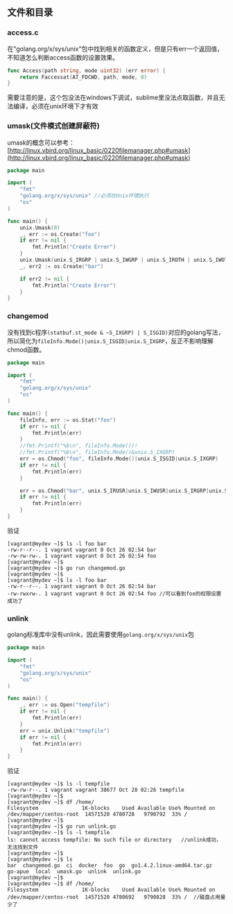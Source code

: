 ## 文件和目录

### access.c
在"golang.org/x/sys/unix"包中找到相关的函数定义，但是只有err一个返回值，不知道怎么判断access函数的设置效果。

```go
func Access(path string, mode uint32) (err error) {
	return Faccessat(AT_FDCWD, path, mode, 0)
}
```

需要注意的是，这个包没法在windows下调试，sublime里没法点取函数，并且无法编译，必须在unix环境下才有效


### umask(文件模式创建屏蔽符)
umask的概念可以参考：[http://linux.vbird.org/linux_basic/0220filemanager.php#umask](http://linux.vbird.org/linux_basic/0220filemanager.php#umask)

```go
package main

import (
	"fmt"
	"golang.org/x/sys/unix" //必须在Unix环境执行
	"os"
)

func main() {
	unix.Umask(0)
	_, err := os.Create("foo")
	if err != nil {
		fmt.Println("Create Error")
	}
	unix.Umask(unix.S_IRGRP | unix.S_IWGRP | unix.S_IROTH | unix.S_IWOTH)
	_, err2 := os.Create("bar")

	if err2 != nil {
		fmt.Println("Create Error")
	}
}
```

### changemod
没有找到c程序`(statbuf.st_mode & ~S_IXGRP) | S_ISGID)`对应的golang写法，所以简化为`fileInfo.Mode()|unix.S_ISGID|unix.S_IXGRP`，反正不影响理解chmod函数。

```go
package main

import (
	"fmt"
	"golang.org/x/sys/unix"
	"os"
)

func main() {
	fileInfo, err := os.Stat("foo")
	if err != nil {
		fmt.Println(err)
	}
	//fmt.Printf("%b\n", fileInfo.Mode())!
	//fmt.Printf("%b\n", fileInfo.Mode()&unix.S_IXGRP)
	err = os.Chmod("foo", fileInfo.Mode()|unix.S_ISGID|unix.S_IXGRP)
	if err != nil {
		fmt.Println(err)
	}

	err = os.Chmod("bar", unix.S_IRUSR|unix.S_IWUSR|unix.S_IRGRP|unix.S_IROTH)
	if err != nil {
		fmt.Println(err)
	}
}
```

验证

```
[vagrant@mydev ~]$ ls -l foo bar
-rw-r--r--. 1 vagrant vagrant 0 Oct 26 02:54 bar
-rw-rw-rw-. 1 vagrant vagrant 0 Oct 26 02:54 foo
[vagrant@mydev ~]$ 
[vagrant@mydev ~]$ go run changemod.go 
[vagrant@mydev ~]$ 
[vagrant@mydev ~]$ ls -l foo bar       
-rw-r--r--. 1 vagrant vagrant 0 Oct 26 02:54 bar
-rw-rwxrw-. 1 vagrant vagrant 0 Oct 26 02:54 foo //可以看到foo的权限设置成功了
```

### unlink
golang标准库中没有unlink，因此需要使用`golang.org/x/sys/unix`包

```go
package main

import (
	"fmt"
	"golang.org/x/sys/unix"
	"os"
)

func main() {
	_, err := os.Open("tempfile")
	if err != nil {
		fmt.Println(err)
	}
	err = unix.Unlink("tempfile")
	if err != nil {
		fmt.Println(err)
	}
}
```

验证

```
[vagrant@mydev ~]$ ls -l tempfile 
-rw-rw-r--. 1 vagrant vagrant 38677 Oct 28 02:26 tempfile
[vagrant@mydev ~]$ 
[vagrant@mydev ~]$ df /home/
Filesystem              1K-blocks    Used Available Use% Mounted on
/dev/mapper/centos-root  14571520 4780728   9790792  33% /
[vagrant@mydev ~]$ 
[vagrant@mydev ~]$ go run unlink.go 
[vagrant@mydev ~]$ ls -l tempfile
ls: cannot access tempfile: No such file or directory	//unlink成功，无法找到文件
[vagrant@mydev ~]$ 
[vagrant@mydev ~]$ ls
bar  changemod.go  ci  docker  foo  go  go1.4.2.linux-amd64.tar.gz  go-apue  local  umask.go  unlink  unlink.go
[vagrant@mydev ~]$ 
[vagrant@mydev ~]$ df /home/
Filesystem              1K-blocks    Used Available Use% Mounted on
/dev/mapper/centos-root  14571520 4780692   9790828  33% /	//磁盘占用量少了
```

